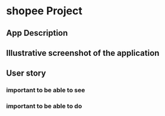 # shopee Project

## App Description

## Illustrative screenshot of the application

## User story

### important to be able to see

### important to be able to do
